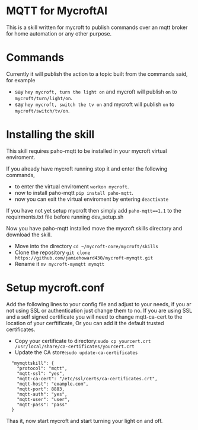 # MQTT for MycroftAI

This is a skill written for mycroft to publish commands over an mqtt broker for home automation or any other purpose.

# Commands

Currently it will publish the action to a topic built from the commands said, for example
- say `hey mycroft, turn the light on` and mycroft will publish `on` to `mycroft/turn/light/on`.
- say `hey mycroft, switch the tv on` and mycroft will publish `on` to `mycroft/switch/tv/on`.

# Installing the skill

This skill requires paho-mqtt to be installed in your mycroft virtual enviroment.

If you already have mycroft running stop it and enter the following commands,
- to enter the virtual enviroment `workon mycroft`.
- now to install paho-mqtt `pip install paho-mqtt`.
- now you can exit the virtual enviroment by entering `deactivate`

If you have not yet setup mycroft then simply add `paho-mqtt==1.1` to the requirments.txt file before running dev_setup.sh

Now you have paho-mqtt installed move the mycroft skills directory and download the skill.
- Move into the directory `cd ~/mycroft-core/mycroft/skills`
- Clone the repository `git clone https://github.com/jamiehoward430/mycroft-mymqtt.git`
- Rename it `mv mycroft-mymqtt mymqtt`

# Setup mycroft.conf
Add the following lines to your config file and adjust to your needs, if you ar not using SSL or authentication
just change them to no.
If you are using SSL and a self signed certificate you will need to change mqtt-ca-cert to the location of your cerftificate,
Or you can add it the default trusted certificates.

- Copy your certificate to directory:```sudo cp yourcert.crt /usr/local/share/ca-certificates/yourcert.crt```
- Update the CA store:```sudo update-ca-certificates```

```
  "mymqttskill": {
    "protocol": "mqtt",
    "mqtt-ssl": "yes",
    "mqtt-ca-cert": "/etc/ssl/certs/ca-certificates.crt",
    "mqtt-host": "example.com",
    "mqtt-port": 8883,
    "mqtt-auth": "yes",
    "mqtt-user": "user",
    "mqtt-pass": "pass"
  }
```
Thas it, now start mycroft and start turning your light on and off.
